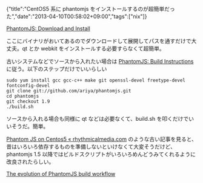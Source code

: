 {"title":"CentOS5 系に phantomjs をインストールするのが超簡単だった","date":"2013-04-10T00:58:02+09:00","tags":["nix"]}

[PhantomJS: Download and Install](http://phantomjs.org/download.html)

ここにバイナリがおいてあるのでダウンロードして展開してパスを通すだけで大丈夫。qt とか webkit をインストールする必要すらなくて超簡単。

古いシステムなどでソースから入れたい場合は [PhantomJS: Build Instructions](http://phantomjs.org/build.html) に従う。以下のステップだけでいいらしい

    sudo yum install gcc gcc-c++ make git openssl-devel freetype-devel fontconfig-devel
    git clone git://github.com/ariya/phantomjs.git
    cd phantomjs
    git checkout 1.9
    ./build.sh

ソースから入れる場合も同様に qt などは必要なくて、build.sh を叩くだけでいいそうだ。簡単。

[Phantom JS on Centos5 « rhythmicalmedia.com](http://rhythmicalmedia.com/?p=146) のような古い記事を見ると、昔はいろいろ依存するものを準備しないといけなくて大変そうだけど、phantomjs 1.5 以降ではビルドスクリプトがいろいろめんどうみてくれるように改良されたらしい。

[The evolution of PhantomJS build workflow](http://ariya.ofilabs.com/2012/03/the-evolution-of-phantomjs-build-workflow.html)
